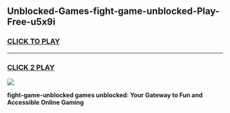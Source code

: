 
## Unblocked-Games-fight-game-unblocked-Play-Free-u5x9i
<h3>
<a href="https://premium76.site?title=fight-game-unblocked&ref=15A">CLICK TO PLAY</a></h3>
<hr>

<h3>
<a href="https://premium76.site?title=fight-game-unblocked&ref=15A">CLICK 2 PLAY</a>
  
</h3>

<a href="https://premium76.site?title=fight-game-unblocked&ref=15A"><img src="https://clearcache.store/games.png"></a>


**fight-game-unblocked games unblocked: Your Gateway to Fun and Accessible Online Gaming**
